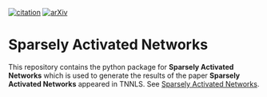 [![citation](http://img.shields.io/badge/Citation-0091FF.svg)](https://scholar.google.com/scholar?q=Sparsely%20Activated%20Networks.%20arXiv%202020)
[![arXiv](http://img.shields.io/badge/cs.LG-arXiv%3A1907.06592-B31B1B.svg)](https://arxiv.org/abs/1907.06592)

# Sparsely Activated Networks
This repository contains the python package for **Sparsely Activated Networks** which is used to generate the results of the paper **Sparsely Activated Networks** appeared in TNNLS.
See [Sparsely Activated Networks](https://github.com/pbizopoulos/sparsely-activated-networks).
